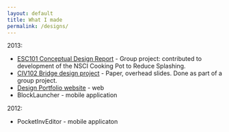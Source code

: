 ```yaml
---
layout: default
title: What I made
permalink: /designs/
---
```


2013:

 - [ESC101 Conceptual Design Report](esc101/cdr.html) - Group project: contributed to development of the NSCI Cooking Pot to Reduce Splashing.
 - [CIV102 Bridge design project](bridge.html) - Paper, overhead slides. Done as part of a group project.
 - [Design Portfolio website](portfolio.html) - web
 - BlockLauncher - mobile application

2012:

 - PocketInvEditor - mobile applicaton
